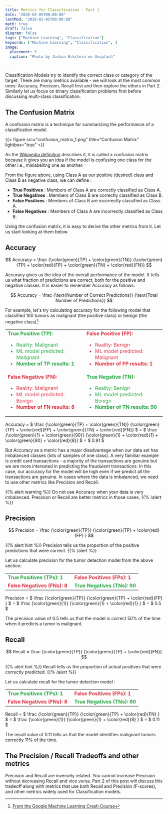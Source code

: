 ```yaml
---
title: Metrics for Classification - Part 1
date: "2020-03-05T00:00:00"
lastMod: "2020-03-05T00:00:00"
math: true
draft: false
diagram: false
tags: ["Machine Learning", "Classification"]
keywords: ["Machine Learning", "Classification", ]
image: 
  placement: 3
  caption: "Photo by Joshua Eckstein on Unsplash"

---
```


Classification Models try to identify the correct class or category of the target. There are many metrics available - we will look at the most common ones: Accuracy, Precision, Recall first and then explore the others in Part 2. Similarly let us focus on binary classification problems first before discussing multi-class classification.

## The Confusion Matrix

A confusion matrix is a technique for summarizing the performance of a classification model. 

{{< figure src="confusion_matrix_1.png" title="Confusion Matrix" lightbox="true" >}}

As the [Wikipedia definition](https://en.wikipedia.org/wiki/Confusion_matrix) describes it, it is called a confusion matrix because it gives you an idea if the model is confusing one class for the other i.e., mislabelling one as another.

From the figure above, using Class A as our positive (desired) class and Class B as negative class, we can define :

- **True Positives** : Members of Class A are correctly classified as Class A.
- **True Negatives** : Members of Class B are correctly classified as Class B.
- **False Positives** : Members of Class B are incorrectly classified as Class A.
- **False Negatives** : Members of Class A are incorrectly classified as Class B.

Using the confusion matrix, it is easy to derive the other metrics from it. Let us start looking at them below.

## Accuracy

$$ Accuracy = \frac {\color{green}{TP} + \color{green}{TN}} {\color{green}{TP} + \color{red}{FP} + \color{green}{TN} + \color{red}{FN}} $$

Accuracy gives us the idea of the overall performance of the model. It tells us what fraction of predictions are correct, both for the positive and negative classes. It is easier to remember Accuracy as follows:

$$ Accuracy = \frac {\text{Number of Correct Predictions}} {\text{Total Number of Predictions}} $$

For example, let's try calculating accuracy for the following model that classified 100 tumors as malignant (the positive class) or benign (the negative class)[^1]:

<table style="background-color: inherit">
  <tbody><tr >
    <td>
    <font color="#28a745">
      <b>True Positive (TP):</b>
      <ul>
        <li>Reality: Malignant</li>
        <li>ML model predicted: Malignant</li>
        <li><strong>Number of TP results: 1</strong></li>
      </ul></font>
    </td>
    <td >
    <font color="#dc3545">
      <b>False Positive (FP):</b>
      <ul>
        <li>Reality: Benign</li>
        <li>ML model predicted: Malignant</li>
        <li><strong>Number of FP results: 1</strong></li>
    </ul></font></td>
  </tr>
  <tr>
    <td >
    <font color="#dc3545">
      <b>False Negative (FN):</b>
      <ul>
        <li>Reality: Malignant</li>
        <li>ML model predicted: Benign</li>
        <li><strong>Number of FN results: 8</strong></li>
      </ul></font>
    </td>
    <td>
    <font color="#28a745">
      <b>True Negative (TN):</b>
      <ul>
        <li>Reality: Benign</li>
        <li>ML model predicted: Benign</li>
        <li><strong>Number of TN results: 90</strong></li>
      </ul></font>
    </td>
  </tr>
</tbody></table>

Accuracy = $ \frac {\color{green}{TP} + \color{green}{TN}} {\color{green}{TP} + \color{red}{FP} + \color{green}{TN} + \color{red}{FN}} $ = $ \frac {\color{green}{1} + \color{green}{90}} {\color{green}{1} + \color{red}{1} + \color{green}{90} + \color{red}{8}}  $ = $ 0.91 $

But Accuracy as a metric has a major disadvantage when our data set has imbalanced classes (lots of samples of one class). A very familiar example is credit card transactions - a majority of the transactions are genuine but we are more interested in predicting the fraudulent transactions. In this case, our accuracy for the model will be high even if we predict all the transactions are genuine. In cases where the data is imbalanced, we need to use other metrics like Precision and Recall.

{{% alert warning %}}
Do not use Accuracy when your data is very imbalanced. Precision or Recall are better metrics in those cases.
{{% /alert %}}

## Precision

$$ Precision = \frac {\color{green}{TP}} {\color{green}{TP} + \color{red}{FP} } $$

{{% alert hint %}}
Precision tells us the proportion of the positive predictions that were correct.
{{% /alert %}}

Let us calculate precision for the tumor detection model from the above section:

<table>
  <tbody><tr>
    <td width="50%">
    <font color="#28a745">
      <b>True Positives (TPs): 1</b>
      </font>
    </td>
    <td >
    <font color="#dc3545">
      <b>False Positives (FPs): 1</b>
      </font>
    </td>
  </tr>
  <tr>
    <td >
    <font color="#dc3545">
      <b>False Negatives (FNs): 8</b>
    </font>
    </td>
    <td >
    <font color="#28a745">
      <b>True Negatives (TNs): 90</b>
    </font>
    </td>
  </tr>
</tbody></table>

Precision = $ \frac {\color{green}{TP}} {\color{green}{TP} + \color{red}{FP} } $ = $ \frac {\color{green}{1}} {\color{green}{1} + \color{red}{1} } $ = $ 0.5 $

The precision value of 0.5 tells us that the model is correct 50% of the time when it predicts a tumor is malignant.

## Recall

$$ Recall = \frac {\color{green}{TP}} {\color{green}{TP}  + \color{red}{FN}} $$

{{% alert hint %}}
Recall tells us the proportion of actual positives that were correctly predicted.
{{% /alert %}}

Let us calculate recall for the tumor detection model :

<table>
  <tbody><tr>
    <td width="50%">
    <font color="#28a745">
      <b>True Positives (TPs): 1</b>
      </font>
    </td>
    <td >
    <font color="#dc3545">
      <b>False Positives (FPs): 1</b>
      </font>
    </td>
  </tr>
  <tr>
    <td >
    <font color="#dc3545">
      <b>False Negatives (FNs): 8</b>
    </font>
    </td>
    <td >
    <font color="#28a745">
      <b>True Negatives (TNs): 90</b>
    </font>
    </td>
  </tr>
</tbody></table>

Recall = $ \frac {\color{green}{TP}} {\color{green}{TP} + \color{red}{FN} } $ = $ \frac {\color{green}{1}} {\color{green}{1} + \color{red}{8} } $ = $ 0.11 $

The recall value of 0.11 tells us that the model identifies malignant tumors correctly 11% of the time.

## The Precision / Recall Tradeoffs and other metrics

Precision and Recall are inversely related. You cannot increase Precision without decreasing Recall and vice versa. Part 2 of this post will discuss this tradeoff along with metrics that use both Recall and Precision (F-scores), and other metrics widely used for Classification models.
[^1]: [From the Google Machine Learning Crash Course](https://developers.google.com/machine-learning/crash-course/classification/accuracy)